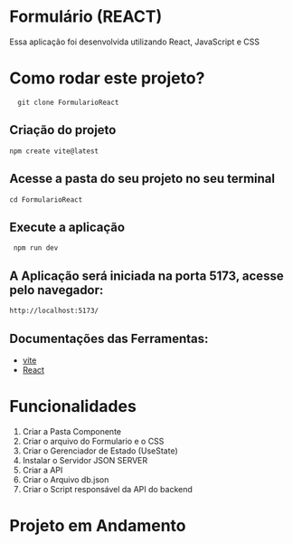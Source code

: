 # Formulário (REACT)

Essa aplicação foi desenvolvida utilizando React, JavaScript e CSS

# Como rodar este projeto?
      git clone FormularioReact

 ## Criação do projeto
    npm create vite@latest

 ## Acesse a pasta do seu projeto no seu terminal
    cd FormularioReact

  ## Execute a aplicação
     npm run dev  

## A Aplicação será iniciada na porta  5173, acesse pelo navegador:
    http://localhost:5173/ 


 ## Documentações das Ferramentas:

- [vite](https://vitejs.dev/)
- [React](https://react.dev/)

# Funcionalidades 
1. Criar a Pasta Componente
1. Criar o arquivo do Formulario e o CSS
1. Criar o Gerenciador de Estado (UseState)
1. Instalar o Servidor JSON SERVER
1. Criar a API
1. Criar o Arquivo db.json
1. Criar o Script responsável da API do backend

# Projeto em Andamento



